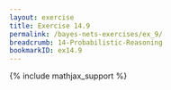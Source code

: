 ```yaml
---
layout: exercise
title: Exercise 14.9
permalink: /bayes-nets-exercises/ex_9/
breadcrumb: 14-Probabilistic-Reasoning
bookmarkID: ex14.9
---
```


{% include mathjax_support %}
